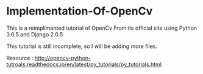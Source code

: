 # Implementation-Of-OpenCv

This is a reimplimented tutorial of OpenCv From its official site using Python 3.6.5 and Django 2.0.5

This tutorial is still incomplete, so I will be adding more files.


Resource : http://opencv-python-tutroals.readthedocs.io/en/latest/py_tutorials/py_tutorials.html
